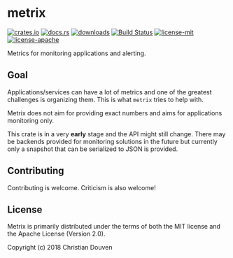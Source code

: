 # metrix

[![crates.io](https://img.shields.io/crates/v/metrix.svg)](https://crates.io/crates/metrix) 
[![docs.rs](https://docs.rs/metrix/badge.svg)](https://docs.rs/metrix) 
[![downloads](https://img.shields.io/crates/d/metrix.svg)](https://crates.io/crates/metrix) 
[![Build Status](https://travis-ci.org/chridou/metrix.svg?branch=master)](https://travis-ci.org/chridou/metrix) 
[![license-mit](http://img.shields.io/badge/license-MIT-blue.svg)](https://github.com/chridou/metrix/blob/master/LICENSE-MIT) 
[![license-apache](http://img.shields.io/badge/license-APACHE-blue.svg)](https://github.com/chridou/metrix/blob/master/LICENSE-APACHE)


Metrics for monitoring applications and alerting.

## Goal

Applications/services can have a lot of metrics and one of the greatest challenges is 
organizing them. This is what `metrix` tries to help with.

Metrix does not aim for providing exact numbers and aims for applications monitoring only.

This crate is in a very **early** stage and the API might still change. There may be
backends provided for monitoring solutions in the future 
but currently only a snapshot that can be 
serialized to JSON is provided.

## Contributing

Contributing is welcome. Criticism is also welcome!

## License

Metrix is primarily distributed under the terms of
both the MIT license and the Apache License (Version 2.0).

Copyright (c) 2018 Christian Douven

